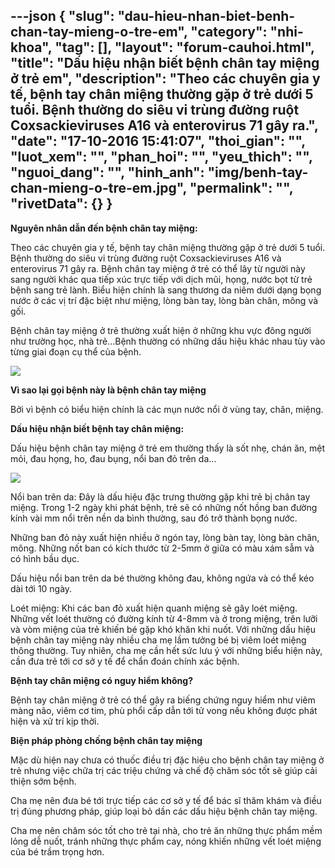 ---json
{
    "slug": "dau-hieu-nhan-biet-benh-chan-tay-mieng-o-tre-em",
    "category": "nhi-khoa",
    "tag": [],
    "layout": "forum-cauhoi.html",
    "title": "Dấu hiệu nhận biết bệnh chân tay miệng ở trẻ em",
    "description": "Theo các chuyên gia y tế, bệnh tay chân miệng thường gặp ở trẻ dưới 5 tuổi. Bệnh thường do siêu vi trùng đường ruột Coxsackieviruses A16 và enterovirus 71 gây ra.",
    "date": "17-10-2016 15:41:07",
    "thoi_gian": "",
    "luot_xem": "",
    "phan_hoi": "",
    "yeu_thich": "",
    "nguoi_dang": "",
    "hinh_anh": "img/benh-tay-chan-mieng-o-tre-em.jpg",
    "permalink": "",
    "rivetData": {}
}
---
**Nguyên nhân dẫn đến bệnh chân tay miệng:**

Theo các chuyên gia y tế, bệnh tay chân miệng thường gặp ở trẻ dưới 5 tuổi. Bệnh thường do siêu vi trùng đường ruột Coxsackieviruses A16 và enterovirus 71 gây ra. Bệnh chân tay miệng ở trẻ có thể lây từ người này sang người khác qua tiếp xúc trực tiếp với dịch mũi, họng, nước bọt từ trẻ bệnh sang trẻ lành. Biểu hiện chính là sang thương da niêm dưới dạng bọng nước ở các vị trí đặc biệt như miệng, lòng bàn tay, lòng bàn chân, mông và gối.

Bệnh chân tay miệng ở trẻ thường xuất hiện ở những khu vực đông người như trường học, nhà trẻ…Bệnh thường có những dấu hiệu khác nhau tùy vào từng giai đoạn cụ thể của bệnh.

![](http://medihub-forum.vinaas.com/img/benh-tay-chan-mieng-o-tre-em.jpg)

**Vì sao lại gọi bệnh này là bệnh chân tay miệng**

Bởi vì bệnh có biểu hiện chính là các mụn nước nổi ở vùng tay, chân, miệng.

**Dấu hiệu nhận biết bệnh tay chân miệng:**

Dấu hiệu bệnh chân tay miệng ở trẻ em thường thấy là sốt nhẹ, chán ăn, mệt mỏi, đau họng, ho, đau bụng, nổi ban đỏ trên da…

![](http://medihub-forum.vinaas.com/img/taychanmieng.jpg)

Nổi ban trên da: Đây là dấu hiệu đặc trưng thường gặp khi trẻ bị chân tay miệng. Trong 1-2 ngày khi phát bệnh, trẻ sẽ có những nốt hồng ban đường kính vài mm nổi trên nền da bình thường, sau đó trở thành bọng nước.

Những ban đỏ này xuất hiện nhiều ở ngón tay, lòng bàn tay, lòng bàn chân, mông. Những nốt ban có kích thước từ 2-5mm ở giữa có màu xám sẫm và có hình bầu dục.

Dấu hiệu nổi ban trên da bé thường không đau, không ngứa và có thể kéo dài tới 10 ngày.

Loét miệng: Khi các ban đỏ xuất hiện quanh miệng sẽ gây loét miệng. Những vết loét thường có đường kính từ 4-8mm và ở trong miệng, trên lưỡi và vòm miệng của trẻ khiến bé gặp khó khăn khi nuốt. Với những dấu hiệu bệnh chân tay miệng này nhiều cha mẹ lầm tưởng bé bị viêm loét miệng thông thường. Tuy nhiên, cha mẹ cần hết sức lưu ý với những biểu hiện này, cần đưa trẻ tới cơ sở y tế để chẩn đoán chính xác bệnh.

**Bệnh tay chân miệng có nguy hiểm không?**

Bệnh tay chân miệng ở trẻ có thể gây ra biếng chứng nguy hiểm như viêm màng não, viêm cơ tim, phù phổi cấp dẫn tới tử vong nếu không được phát hiện và xử trí kịp thời.

**Biện pháp phòng chống bệnh chân tay miệng**

Mặc dù hiện nay chưa có thuốc điều trị đặc hiệu cho bệnh chân tay miệng ở trẻ nhưng việc chữa trị các triệu chứng và chế độ chăm sóc tốt sẽ giúp cải thiện sớm bệnh.

Cha mẹ nên đưa bé tới trực tiếp các cơ sở y tế để bác sĩ thăm khám và điều trị đúng phương pháp, giúp loại bỏ dần các dấu hiệu bệnh chân tay miệng.

Cha mẹ nên chăm sóc tốt cho trẻ tại nhà, cho trẻ ăn những thực phẩm mềm lỏng dễ nuốt, tránh những thực phẩm cay, nóng khiến những vết loét miệng của bé trầm trọng hơn.
